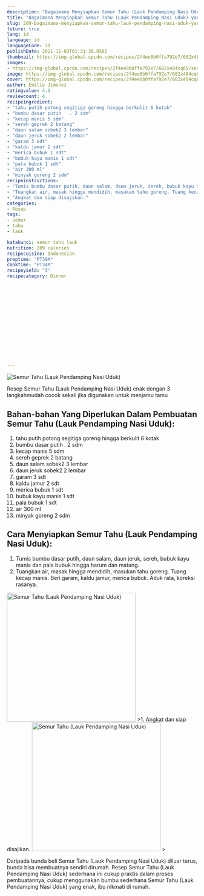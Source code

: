 ```yaml
---
description: "Bagaimana Menyiapkan Semur Tahu (Lauk Pendamping Nasi Uduk) yang Lezat"
title: "Bagaimana Menyiapkan Semur Tahu (Lauk Pendamping Nasi Uduk) yang Lezat"
slug: 209-bagaimana-menyiapkan-semur-tahu-lauk-pendamping-nasi-uduk-yang-lezat
future: true
lang: id
language: id
languageCode: id
publishDate: 2021-11-03T01:31:38.050Z 
thumbnail: https://img-global.cpcdn.com/recipes/2f4ee8b0ffa792e7/682x484cq65/semur-tahu-lauk-pendamping-nasi-uduk-foto-resep-utama.png
images:
- https://img-global.cpcdn.com/recipes/2f4ee8b0ffa792e7/682x484cq65/semur-tahu-lauk-pendamping-nasi-uduk-foto-resep-utama.png
image: https://img-global.cpcdn.com/recipes/2f4ee8b0ffa792e7/682x484cq65/semur-tahu-lauk-pendamping-nasi-uduk-foto-resep-utama.png
cover: https://img-global.cpcdn.com/recipes/2f4ee8b0ffa792e7/682x484cq65/semur-tahu-lauk-pendamping-nasi-uduk-foto-resep-utama.png
author: Emilie Jimenez
ratingvalue: 4.1
reviewcount: 4
recipeingredient:
- "tahu putih potong segitiga goreng hingga berkulit 6 kotak"
- "bumbu dasar putih   . 2 sdm"
- "kecap manis 5 sdm"
- "sereh geprek 2 batang"
- "daun salam sobek2 3 lembar"
- "daun jeruk sobek2 2 lembar"
- "garam 3 sdt"
- "kaldu jamur 2 sdt"
- "merica bubuk 1 sdt"
- "bubuk kayu manis 1 sdt"
- "pala bubuk 1 sdt"
- "air 300 ml"
- "minyak goreng 2 sdm"
recipeinstructions:
- "Tumis bumbu dasar putih, daun salam, daun jeruk, sereh, bubuk kayu manis dan pala bubuk hingga harum dan matang."
- "Tuangkan air, masak hingga mendidih, masukan tahu goreng. Tuang kecap manis. Beri garam, kaldu jamur, merica bubuk. Aduk rata, koreksi rasanya."
- "Angkat dan siap disajikan."
categories:
- Resep
tags:
- semur
- tahu
- lauk

katakunci: semur tahu lauk 
nutrition: 209 calories
recipecuisine: Indonesian
preptime: "PT39M"
cooktime: "PT34M"
recipeyield: "3"
recipecategory: Dinner


     
    
    
    
    
    
    
    
    
    
    
      
    
---
```



![Semur Tahu (Lauk Pendamping Nasi Uduk)](https://img-global.cpcdn.com/recipes/2f4ee8b0ffa792e7/682x484cq65/semur-tahu-lauk-pendamping-nasi-uduk-foto-resep-utama.png)

Resep Semur Tahu (Lauk Pendamping Nasi Uduk)  enak dengan 3 langkahmudah cocok sekali jika digunakan untuk menjamu tamu

<!--inarticleads1-->

## Bahan-bahan Yang Diperlukan Dalam Pembuatan Semur Tahu (Lauk Pendamping Nasi Uduk):

1. tahu putih potong segitiga goreng hingga berkulit 6 kotak
1. bumbu dasar putih   . 2 sdm
1. kecap manis 5 sdm
1. sereh geprek 2 batang
1. daun salam sobek2 3 lembar
1. daun jeruk sobek2 2 lembar
1. garam 3 sdt
1. kaldu jamur 2 sdt
1. merica bubuk 1 sdt
1. bubuk kayu manis 1 sdt
1. pala bubuk 1 sdt
1. air 300 ml
1. minyak goreng 2 sdm



<!--inarticleads2-->

## Cara Menyiapkan Semur Tahu (Lauk Pendamping Nasi Uduk):

1. Tumis bumbu dasar putih, daun salam, daun jeruk, sereh, bubuk kayu manis dan pala bubuk hingga harum dan matang.
1. Tuangkan air, masak hingga mendidih, masukan tahu goreng. Tuang kecap manis. Beri garam, kaldu jamur, merica bubuk. Aduk rata, koreksi rasanya.
<img class="lazyload" data-src="https://img-global.cpcdn.com/steps/0ead52fabeb0ee43/160x128cq70/semur-tahu-lauk-pendamping-nasi-uduk-langkah-memasak-2-foto.png" alt="Semur Tahu (Lauk Pendamping Nasi Uduk)" width="340" height="340">
>1. Angkat dan siap disajikan.
<img class="lazyload" data-src="https://img-global.cpcdn.com/steps/b742db136c795e4b/160x128cq70/semur-tahu-lauk-pendamping-nasi-uduk-langkah-memasak-3-foto.png" alt="Semur Tahu (Lauk Pendamping Nasi Uduk)" width="340" height="340">
>



Daripada bunda beli  Semur Tahu (Lauk Pendamping Nasi Uduk)  diluar terus, bunda  bisa membuatnya sendiri dirumah. Resep  Semur Tahu (Lauk Pendamping Nasi Uduk)  sederhana ini cukup praktis dalam proses pembuatannya, cukup menggunakan bumbu sederhana  Semur Tahu (Lauk Pendamping Nasi Uduk)  yang enak, ibu nikmati di rumah.
